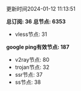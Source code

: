 更新时间2024-01-12 11:13:51

**总订阅: 36**
**总节点: 6353**
- vless节点: 31

**google ping有效节点: 187**
- v2ray节点: 80
- trojan节点: 32
- ssr节点: 37
- ss节点: 38
